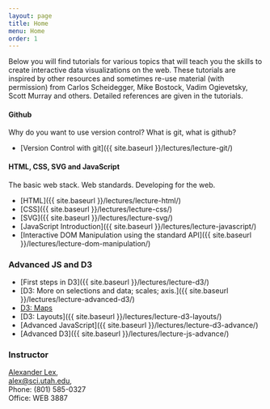 ```yaml
---
layout: page
title: Home
menu: Home
order: 1
---
```


Below you will find tutorials for various topics that will teach you the skills to create interactive data visualizations on the web. These tutorials are inspired by other resources and sometimes re-use material (with permission) from Carlos Scheidegger, Mike Bostock, Vadim Ogievetsky, Scott Murray and others. Detailed references are given in the tutorials.

#### Github

Why do you want to use version control? What is git, what is github?

- [Version Control with git]({{ site.baseurl }}/lectures/lecture-git/)

#### HTML, CSS, SVG and JavaScript

The basic web stack. Web standards. Developing for the web.

- [HTML]({{ site.baseurl }}/lectures/lecture-html/)
- [CSS]({{ site.baseurl }}/lectures/lecture-css/)
- [SVG]({{ site.baseurl }}/lectures/lecture-svg/)
- [JavaScript Introduction]({{ site.baseurl }}/lectures/lecture-javascript/)
- [Interactive DOM Manipulation using the standard API]({{ site.baseurl }}/lectures/lecture-dom-manipulation/)

### Advanced JS and D3

- [First steps in D3]({{ site.baseurl }}/lectures/lecture-d3/)
- [D3: More on selections and data; scales; axis.]({{ site.baseurl }}/lectures/lecture-advanced-d3/)
- [D3: Maps]({{site.baseurl}}/lectures/lecture-maps/)
- [D3: Layouts]({{ site.baseurl }}/lectures/lecture-d3-layouts/)
- [Advanced JavaScript]({{ site.baseurl }}/lectures/lecture-d3-advance/)
- [Advanced D3]({{ site.baseurl }}/lectures/lecture-js-advance/)

### Instructor

[Alexander Lex](http://alexander-lex.net),  
[alex@sci.utah.edu](mailto:alex@sci.utah.edu),  
Phone: (801) 585-0327  
Office: WEB 3887
